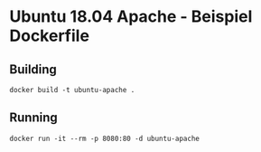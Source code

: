 # Ubuntu 18.04 Apache - Beispiel Dockerfile

## Building

``` 
docker build -t ubuntu-apache .
```

## Running

``` 
docker run -it --rm -p 8080:80 -d ubuntu-apache
```